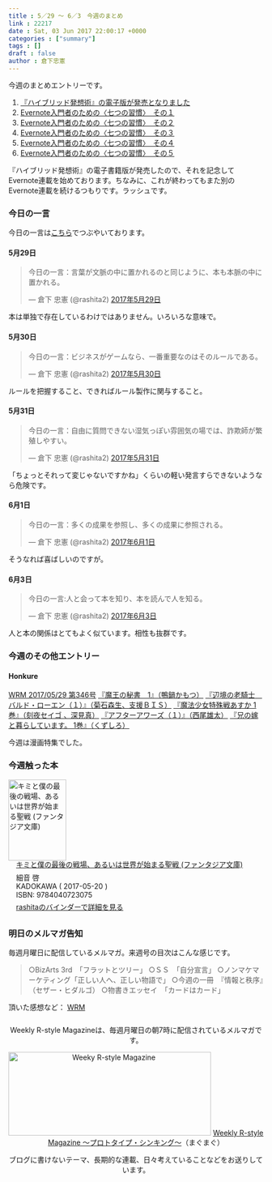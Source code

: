 ```yaml
---
title : 5／29 〜 6／3　今週のまとめ
link : 22217
date : Sat, 03 Jun 2017 22:00:17 +0000
categories : ["summary"]
tags : []
draft : false
author : 倉下忠憲
---
```


今週のまとめエントリーです。
 
<ol>
<li><a href="https://rashita.net/blog/?p=22177">『ハイブリッド発想術』の電子版が発売となりました</a></li>
<li><a href="https://rashita.net/blog/?p=22183">Evernote入門者のための〈七つの習慣〉　その１</a></li>
<li><a href="https://rashita.net/blog/?p=22187">Evernote入門者のための〈七つの習慣〉　その２</a></li>
<li><a href="https://rashita.net/blog/?p=22190">Evernote入門者のための〈七つの習慣〉　その３</a></li>
<li><a href="https://rashita.net/blog/?p=22199">Evernote入門者のための〈七つの習慣〉　その４</a></li>
<li><a href="https://rashita.net/blog/?p=22211">Evernote入門者のための〈七つの習慣〉　その５</a></li>
</ol>

『ハイブリッド発想術』の電子書籍版が発売したので、それを記念してEvernote連載を始めております。ちなみに、これが終わってもまた別のEvernote連載を続けるつもりです。ラッシュです。


<h3>今日の一言</h3>

今日の一言は<a href="http://twitter.com/rashita2 ">こちら</a>でつぶやいております。

<h4>5月29日</h4>

<blockquote class="twitter-tweet" data-lang="ja"><p lang="ja" dir="ltr">今日の一言：言葉が文脈の中に置かれるのと同じように、本も本脈の中に置かれる。</p>&mdash; 倉下 忠憲 (@rashita2) <a href="https://twitter.com/rashita2/status/869045801716142080">2017年5月29日</a></blockquote>
<script async src="//platform.twitter.com/widgets.js" charset="utf-8"></script>

本は単独で存在しているわけではありません。いろいろな意味で。

<h4>5月30日</h4>

<blockquote class="twitter-tweet" data-lang="ja"><p lang="ja" dir="ltr">今日の一言：ビジネスがゲームなら、一番重要なのはそのルールである。</p>&mdash; 倉下 忠憲 (@rashita2) <a href="https://twitter.com/rashita2/status/869411331773833216">2017年5月30日</a></blockquote>
<script async src="//platform.twitter.com/widgets.js" charset="utf-8"></script>

ルールを把握すること、できればルール製作に関与すること。

<h4>5月31日</h4>

<blockquote class="twitter-tweet" data-lang="ja"><p lang="ja" dir="ltr">今日の一言：自由に質問できない湿気っぽい雰囲気の場では、詐欺師が繁殖しやすい。</p>&mdash; 倉下 忠憲 (@rashita2) <a href="https://twitter.com/rashita2/status/869827575345954816">2017年5月31日</a></blockquote>
<script async src="//platform.twitter.com/widgets.js" charset="utf-8"></script>

「ちょっとそれって変じゃないですかね」くらいの軽い発言すらできないようなら危険です。

<h4>6月1日</h4>

<blockquote class="twitter-tweet" data-lang="ja"><p lang="ja" dir="ltr">今日の一言：多くの成果を参照し、多くの成果に参照される。</p>&mdash; 倉下 忠憲 (@rashita2) <a href="https://twitter.com/rashita2/status/870247707021004800">2017年6月1日</a></blockquote>
<script async src="//platform.twitter.com/widgets.js" charset="utf-8"></script>

そうなれば喜ばしいのですが。

<h4>6月3日</h4>

<blockquote class="twitter-tweet" data-lang="ja"><p lang="ja" dir="ltr">今日の一言:人と会って本を知り、本を読んで人を知る。</p>&mdash; 倉下 忠憲 (@rashita2) <a href="https://twitter.com/rashita2/status/870829381131816961">2017年6月3日</a></blockquote>
<script async src="//platform.twitter.com/widgets.js" charset="utf-8"></script>

人と本の関係はとてもよく似ています。相性も抜群です。

<h3>今週のその他エントリー</h3>

<H4>Honkure</H4>

<a href="http://honkure.net/rbook/archives/2084">WRM 2017/05/29 第346号</a>
<a href="http://honkure.net/rbook/archives/2086">『魔王の秘書　1』（鴨鍋かもつ）</a>
<a href="http://honkure.net/rbook/archives/2092">『辺境の老騎士　バルド・ローエン（１）』（菊石森生、支援ＢＩＳ）</a>
<a href="http://honkure.net/rbook/archives/2097">『魔法少女特殊戦あすか 1巻』（刻夜セイゴ 、深見真）</a>
<a href="http://honkure.net/rbook/archives/2101">『アフターアワーズ（１）』（西尾雄太）</a>
<a href="http://honkure.net/rbook/archives/2104">『兄の嫁と暮らしています。 1巻』（くずしろ）</a>

今週は漫画特集でした。

<H3>今週触った本</H3>

<div class="mm-middle" style="margin-bottom:0px;"><div class="mm-image" style="float:left;"><a href="http://www.amazon.co.jp/exec/obidos/ASIN/4040723074/rashita1000-22 /ref=nosim" target="_blank"><img src="https://images-fe.ssl-images-amazon.com/images/I/61J5tXtdmJL._SL160_.jpg" alt="キミと僕の最後の戦場、あるいは世界が始まる聖戦 (ファンタジア文庫)" title="キミと僕の最後の戦場、あるいは世界が始まる聖戦 (ファンタジア文庫)" width="114" height="160" border="0" /></a></div><div class="mm-content" style="float:left;margin-left:15px;line-height:120%"><div class="mm-title" style="line-height:120%"><a href="http://www.amazon.co.jp/exec/obidos/ASIN/4040723074/rashita1000-22 /ref=nosim" target="_blank">キミと僕の最後の戦場、あるいは世界が始まる聖戦 (ファンタジア文庫)</a></div><div class="mm-detail" style="margin-top:10px;">細音 啓<br />KADOKAWA ( 2017-05-20 )<br />ISBN: 9784040723075<br /><div style="margin:7px 0px"><a href="http://mediamarker.net/u/rashita/?asin=4040723074" target="_blank">rashitaのバインダーで詳細を見る</a></div></div></div><div style="clear:left"></div></div>


<h3>明日のメルマガ告知</h3>

毎週月曜日に配信しているメルマガ。来週号の目次はこんな感じです。

<blockquote>
○BizArts 3rd　「フラットとツリー」
○ＳＳ　「自分宣言」
○ノンマケマーケティング「正しい人へ、正しい物語で」
○今週の一冊　『情報と秩序』（セザー・ヒダルゴ）
○物書きエッセイ　「カードはカード」
</blockquote>


頂いた感想など：
<a class="twitter-timeline"  href="https://twitter.com/rashita2/timelines/427262290753097729"  data-widget-id="427265271171010561">WRM</a>
    <script>!function(d,s,id){var js,fjs=d.getElementsByTagName(s)[0],p=/^http:/.test(d.location)?'http':'https';if(!d.getElementById(id)){js=d.createElement(s);js.id=id;js.src=p+"://platform.twitter.com/widgets.js";fjs.parentNode.insertBefore(js,fjs);}}(document,"script","twitter-wjs");</script>


<div style="text-align:center;margin-top:25px;">
Weekly R-style Magazineは、毎週月曜日の朝7時に配信されているメルマガです。

<a href="http://www.mag2.com/m/0001185133.html" target="_blank"><img src="https://rashita.net/blog/wp-content/uploads/2010/09/mmbanner.jpg" alt="Weeky R-style Magazine" width="400" height="165" class="alignnone size-full wp-image-12201" /></a>
<a href="http://www.mag2.com/m/0001185133.html" target="_blank">Weekly R-style Magazine ～プロトタイプ・シンキング～</a>（まぐまぐ）

ブログに書けないテーマ、長期的な連載、日々考えていることなどをお送りしています。
</div> 